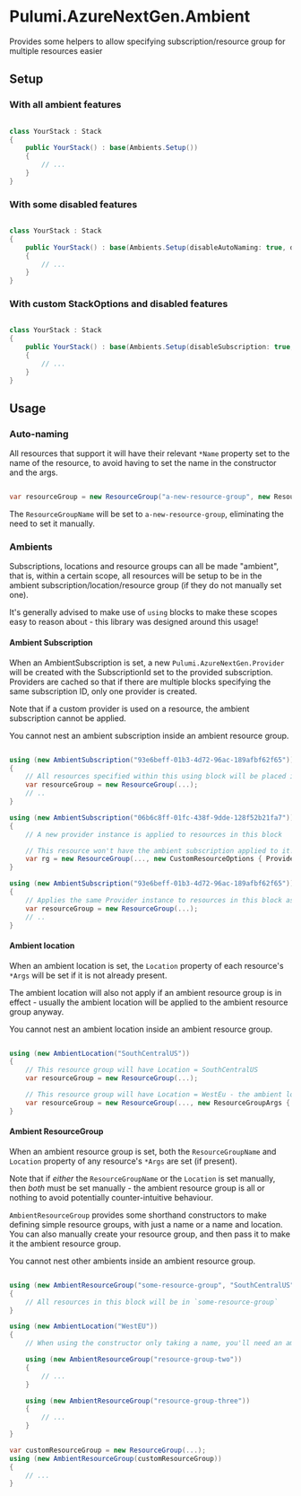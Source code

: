 # Pulumi.AzureNextGen.Ambient
Provides some helpers to allow specifying subscription/resource group for multiple resources easier

## Setup

### With all ambient features
```csharp

class YourStack : Stack
{
	public YourStack() : base(Ambients.Setup())
	{
		// ...
	}
}
```

### With some disabled features
```csharp

class YourStack : Stack
{
	public YourStack() : base(Ambients.Setup(disableAutoNaming: true, disableLocation: true))
	{
		// ...
	}
}

```

### With custom StackOptions and disabled features
```csharp

class YourStack : Stack
{
	public YourStack() : base(Ambients.Setup(disableSubscription: true, new StackOptions { ... }))
	{
		// ...
	}
}

```

## Usage

### Auto-naming

All resources that support it will have their relevant `*Name` property set to the name of the resource, to avoid having to set the name in the constructor and the args.

```csharp

var resourceGroup = new ResourceGroup("a-new-resource-group", new ResourceGroupArgs { Location = "SouthCentralUS" });

```

The `ResourceGroupName` will be set to `a-new-resource-group`, eliminating the need to set it manually.


### Ambients

Subscriptions, locations and resource groups can all be made "ambient", that is, within a certain scope, all resources will be setup to be in the ambient subscription/location/resource group (if they do not manually set one).

It's generally advised to make use of `using` blocks to make these scopes easy to reason about - this library was designed around this usage!

#### Ambient Subscription

When an AmbientSubscription is set, a new `Pulumi.AzureNextGen.Provider` will be created with the SubscriptionId set to the provided subscription. Providers are cached so that if there are multiple blocks specifying the same subscription ID, only one provider is created.

Note that if a custom provider is used on a resource, the ambient subscription cannot be applied.

You cannot nest an ambient subscription inside an ambient resource group.

```csharp

using (new AmbientSubscription("93e6beff-01b3-4d72-96ac-189afbf62f65"))
{
	// All resources specified within this using block will be placed in this subscription
	var resourceGroup = new ResourceGroup(...);
	// ..
}

using (new AmbientSubscription("06b6c8ff-01fc-438f-9dde-128f52b21fa7"))
{
	// A new provider instance is applied to resources in this block

	// This resource won't have the ambient subscription applied to it!
	var rg = new ResourceGroup(..., new CustomResourceOptions { Provider = ... } );
}

using (new AmbientSubscription("93e6beff-01b3-4d72-96ac-189afbf62f65"))
{
	// Applies the same Provider instance to resources in this block as the first block
	var resourceGroup = new ResourceGroup(...);
	// ..
}

```

#### Ambient location

When an ambient location is set, the `Location` property of each resource's `*Args` will be set if it is not already present.

The ambient location will also not apply if an ambient resource group is in effect - usually the ambient location will be applied to the ambient resource group anyway.

You cannot nest an ambient location inside an ambient resource group.

```csharp

using (new AmbientLocation("SouthCentralUS"))
{
	// This resource group will have Location = SouthCentralUS
	var resourceGroup = new ResourceGroup(...);

	// This resource group will have Location = WestEu - the ambient location does not override manual values
	var resourceGroup = new ResourceGroup(..., new ResourceGroupArgs { Location = "WestEu" });
}

```

#### Ambient ResourceGroup

When an ambient resource group is set, both the `ResourceGroupName` and `Location` property of any resource's `*Args` are set (if present).

Note that if _either_ the `ResourceGroupName` or the `Location` is set manually, then _both_ must be set manually - the ambient resource group is all or nothing to avoid potentially counter-intuitive behaviour.

`AmbientResourceGroup` provides some shorthand constructors to make defining simple resource groups, with just a name or a name and location. You can also manually create your resource group, and then pass it to make it the ambient resource group.

You cannot nest other ambients inside an ambient resource group.

```csharp

using (new AmbientResourceGroup("some-resource-group", "SouthCentralUS"))
{
	// All resources in this block will be in `some-resource-group`
}

using (new AmbientLocation("WestEU"))
{
	// When using the constructor only taking a name, you'll need an ambient location set so the resource group can inherit it

	using (new AmbientResourceGroup("resource-group-two"))
	{
		// ...
	}

	using (new AmbientResourceGroup("resource-group-three"))
	{
		// ...
	}
}

var customResourceGroup = new ResourceGroup(...);
using (new AmbientResourceGroup(customResourceGroup))
{
	// ...
}

```

